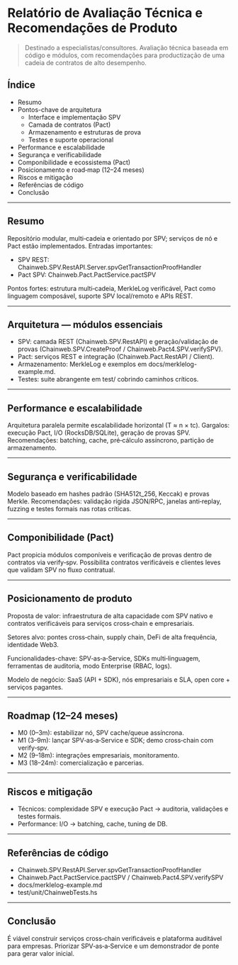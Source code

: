 # Relatório de Avaliação Técnica e Recomendações de Produto

> Destinado a especialistas/consultores. Avaliação técnica baseada em código e módulos, com recomendações para productização de uma cadeia de contratos de alto desempenho.

## Índice
- Resumo
- Pontos-chave de arquitetura
  - Interface e implementação SPV
  - Camada de contratos (Pact)
  - Armazenamento e estruturas de prova
  - Testes e suporte operacional
- Performance e escalabilidade
- Segurança e verificabilidade
- Componibilidade e ecossistema (Pact)
- Posicionamento e road‑map (12–24 meses)
- Riscos e mitigação
- Referências de código
- Conclusão

---

## Resumo

Repositório modular, multi‑cadeia e orientado por SPV; serviços de nó e Pact estão implementados. Entradas importantes:
- SPV REST: Chainweb.SPV.RestAPI.Server.spvGetTransactionProofHandler  
- Pact SPV: Chainweb.Pact.PactService.pactSPV

Pontos fortes: estrutura multi‑cadeia, MerkleLog verificável, Pact como linguagem composável, suporte SPV local/remoto e APIs REST.

---

## Arquitetura — módulos essenciais

- SPV: camada REST (Chainweb.SPV.RestAPI) e geração/validação de provas (Chainweb.SPV.CreateProof / Chainweb.Pact4.SPV.verifySPV).  
- Pact: serviços REST e integração (Chainweb.Pact.RestAPI / Client).  
- Armazenamento: MerkleLog e exemplos em docs/merklelog-example.md.  
- Testes: suite abrangente em test/ cobrindo caminhos críticos.

---

## Performance e escalabilidade

Arquitetura paralela permite escalabilidade horizontal (T ≈ n × tc). Gargalos: execução Pact, I/O (RocksDB/SQLite), geração de provas SPV. Recomendações: batching, cache, pré‑cálculo assíncrono, partição de armazenamento.

---

## Segurança e verificabilidade

Modelo baseado em hashes padrão (SHA512t_256, Keccak) e provas Merkle. Recomendações: validação rígida JSON/RPC, janelas anti‑replay, fuzzing e testes formais nas rotas críticas.

---

## Componibilidade (Pact)

Pact propicia módulos componíveis e verificação de provas dentro de contratos via verify‑spv. Possibilita contratos verificáveis e clientes leves que validam SPV no fluxo contratual.

---

## Posicionamento de produto

Proposta de valor: infraestrutura de alta capacidade com SPV nativo e contratos verificáveis para serviços cross‑chain e empresariais.

Setores alvo: pontes cross‑chain, supply chain, DeFi de alta frequência, identidade Web3.

Funcionalidades-chave: SPV‑as‑a‑Service, SDKs multi‑linguagem, ferramentas de auditoria, modo Enterprise (RBAC, logs).

Modelo de negócio: SaaS (API + SDK), nós empresariais e SLA, open core + serviços pagantes.

---

## Roadmap (12–24 meses)

- M0 (0–3m): estabilizar nó, SPV cache/queue assíncrona.  
- M1 (3–9m): lançar SPV‑as‑a‑Service e SDK; demo cross‑chain com verify‑spv.  
- M2 (9–18m): integrações empresariais, monitoramento.  
- M3 (18–24m): comercialização e parcerias.

---

## Riscos e mitigação

- Técnicos: complexidade SPV e execução Pact → auditoria, validações e testes formais.  
- Performance: I/O → batching, cache, tuning de DB.

---

## Referências de código
- Chainweb.SPV.RestAPI.Server.spvGetTransactionProofHandler  
- Chainweb.Pact.PactService.pactSPV / Chainweb.Pact4.SPV.verifySPV  
- docs/merklelog-example.md  
- test/unit/ChainwebTests.hs

---

## Conclusão

É viável construir serviços cross‑chain verificáveis e plataforma auditável para empresas. Priorizar SPV‑as‑a‑Service e um demonstrador de ponte para gerar valor inicial.
